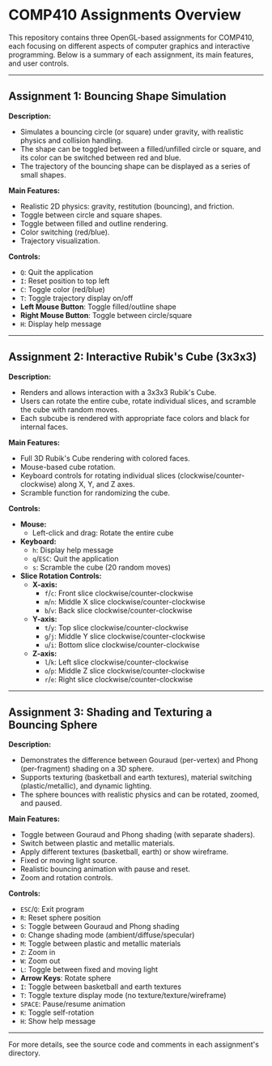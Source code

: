 # COMP410 Assignments Overview

This repository contains three OpenGL-based assignments for COMP410, each focusing on different aspects of computer graphics and interactive programming. Below is a summary of each assignment, its main features, and user controls.

---

## Assignment 1: Bouncing Shape Simulation

**Description:**
- Simulates a bouncing circle (or square) under gravity, with realistic physics and collision handling.
- The shape can be toggled between a filled/unfilled circle or square, and its color can be switched between red and blue.
- The trajectory of the bouncing shape can be displayed as a series of small shapes.

**Main Features:**
- Realistic 2D physics: gravity, restitution (bouncing), and friction.
- Toggle between circle and square shapes.
- Toggle between filled and outline rendering.
- Color switching (red/blue).
- Trajectory visualization.

**Controls:**
- `Q`: Quit the application
- `I`: Reset position to top left
- `C`: Toggle color (red/blue)
- `T`: Toggle trajectory display on/off
- **Left Mouse Button**: Toggle filled/outline shape
- **Right Mouse Button**: Toggle between circle/square
- `H`: Display help message

---

## Assignment 2: Interactive Rubik's Cube (3x3x3)

**Description:**
- Renders and allows interaction with a 3x3x3 Rubik's Cube.
- Users can rotate the entire cube, rotate individual slices, and scramble the cube with random moves.
- Each subcube is rendered with appropriate face colors and black for internal faces.

**Main Features:**
- Full 3D Rubik's Cube rendering with colored faces.
- Mouse-based cube rotation.
- Keyboard controls for rotating individual slices (clockwise/counter-clockwise) along X, Y, and Z axes.
- Scramble function for randomizing the cube.

**Controls:**
- **Mouse:**
  - Left-click and drag: Rotate the entire cube
- **Keyboard:**
  - `h`: Display help message
  - `q`/`ESC`: Quit the application
  - `s`: Scramble the cube (20 random moves)
- **Slice Rotation Controls:**
  - **X-axis:**
    - `f`/`c`: Front slice clockwise/counter-clockwise
    - `m`/`n`: Middle X slice clockwise/counter-clockwise
    - `b`/`v`: Back slice clockwise/counter-clockwise
  - **Y-axis:**
    - `t`/`y`: Top slice clockwise/counter-clockwise
    - `g`/`j`: Middle Y slice clockwise/counter-clockwise
    - `u`/`i`: Bottom slice clockwise/counter-clockwise
  - **Z-axis:**
    - `l`/`k`: Left slice clockwise/counter-clockwise
    - `o`/`p`: Middle Z slice clockwise/counter-clockwise
    - `r`/`e`: Right slice clockwise/counter-clockwise

---

## Assignment 3: Shading and Texturing a Bouncing Sphere

**Description:**
- Demonstrates the difference between Gouraud (per-vertex) and Phong (per-fragment) shading on a 3D sphere.
- Supports texturing (basketball and earth textures), material switching (plastic/metallic), and dynamic lighting.
- The sphere bounces with realistic physics and can be rotated, zoomed, and paused.

**Main Features:**
- Toggle between Gouraud and Phong shading (with separate shaders).
- Switch between plastic and metallic materials.
- Apply different textures (basketball, earth) or show wireframe.
- Fixed or moving light source.
- Realistic bouncing animation with pause and reset.
- Zoom and rotation controls.

**Controls:**
- `ESC`/`Q`: Exit program
- `R`: Reset sphere position
- `S`: Toggle between Gouraud and Phong shading
- `O`: Change shading mode (ambient/diffuse/specular)
- `M`: Toggle between plastic and metallic materials
- `Z`: Zoom in
- `W`: Zoom out
- `L`: Toggle between fixed and moving light
- **Arrow Keys**: Rotate sphere
- `I`: Toggle between basketball and earth textures
- `T`: Toggle texture display mode (no texture/texture/wireframe)
- `SPACE`: Pause/resume animation
- `K`: Toggle self-rotation
- `H`: Show help message

---

For more details, see the source code and comments in each assignment's directory. 